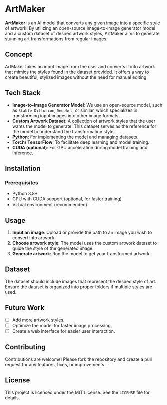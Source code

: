 # ArtMaker

**ArtMaker** is an AI model that converts any given image into a specific style of artwork. By utilizing an open-source image-to-image generator model and a custom dataset of desired artwork styles, ArtMaker aims to generate stunning art transformations from regular images.

## Concept

ArtMaker takes an input image from the user and converts it into artwork that mimics the styles found in the dataset provided. It offers a way to create beautiful, stylized images without the need for manual editing.

## Tech Stack

- **Image-to-Image Generator Model**: We use an open-source model, such as `Stable Diffusion`, `DeepArt`, or similar, which specializes in transforming input images into other image formats.
- **Custom Artwork Dataset**: A collection of artwork styles that the user wants the model to generate. This dataset serves as the reference for the model to understand the transformation style.
- **Python**: For implementing the model and managing datasets.
- **Torch/ TensorFlow**: To facilitate deep learning and model training.
- **CUDA (optional)**: For GPU acceleration during model training and inference.

## Installation

### Prerequisites
- Python 3.8+
- GPU with CUDA support (optional, for faster training)
- Virtual environment (recommended)

## Usage

1. **Input an image**: Upload or provide the path to an image you wish to convert into artwork.
2. **Choose artwork style**: The model uses the custom artwork dataset to guide the style of the generated image.
3. **Generate artwork**: Run the model to get your transformed artwork.

## Dataset

The dataset should include images that represent the desired style of art. Ensure the dataset is organized into proper folders if multiple styles are used.

## Future Work

- [ ] Add more artwork styles.
- [ ] Optimize the model for faster image processing.
- [ ] Create a web interface for easier user interaction.
  
## Contributing

Contributions are welcome! Please fork the repository and create a pull request for any features, fixes, or improvements.

## License

This project is licensed under the MIT License. See the `LICENSE` file for details.
